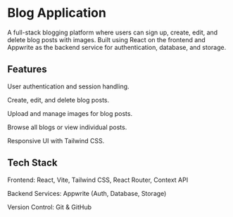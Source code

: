 # Blog Application

A full-stack blogging platform where users can sign up, create, edit, and delete blog posts with images. Built using React on the frontend and Appwrite as the backend service for authentication, database, and storage.

## Features

 User authentication and session handling.

 Create, edit, and delete blog posts.

 Upload and manage images for blog posts.

 Browse all blogs or view individual posts.

 Responsive UI with Tailwind CSS.

## Tech Stack

Frontend: React, Vite, Tailwind CSS, React Router, Context API

Backend Services: Appwrite (Auth, Database, Storage)

Version Control: Git & GitHub
